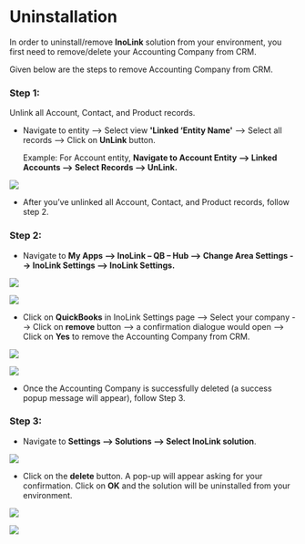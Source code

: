 # Uninstallation

In order to uninstall/remove **InoLink** solution from your environment, you first need to remove/delete your Accounting Company from CRM.&#x20;

Given below are the steps to remove Accounting Company from CRM.

### Step 1:

Unlink all Account, Contact, and Product records.

*   Navigate to entity --> Select view **'Linked ‘Entity Name'** --> Select all records --> Click on **UnLink** button.

    Example: For Account entity, **Navigate to Account Entity --> Linked Accounts --> Select Records --> UnLink.**

![](<../.gitbook/assets/Uninstall\_1 (6).png>)

* After you’ve unlinked all Account, Contact, and Product records, follow step 2.

### Step 2:

* Navigate to **My Apps --> InoLink – QB – Hub --> Change Area Settings --> InoLink Settings --> InoLink Settings.**

![](<../.gitbook/assets/Uninstall\_1 (1).png>)

![](<../.gitbook/assets/Uninstall\_3 (6).png>)

* Click on **QuickBooks** in InoLink Settings page --> Select your company --> Click on **remove** button --> a confirmation dialogue would open --> Click on **Yes** to remove the Accounting Company from CRM.&#x20;

![](<../.gitbook/assets/Uninstall\_4 (2).png>)

![](<../.gitbook/assets/Uninstall\_5 (1).png>)

* Once the Accounting Company is successfully deleted (a success popup message will appear), follow Step 3.

### Step 3:

* Navigate to **Settings --> Solutions --> Select InoLink solution**.

![](<../.gitbook/assets/2021-03-09 09\_35\_27-Greenshot.png>)

* Click on the **delete** button. A pop-up will appear asking for your confirmation. Click on **OK** and the solution will be uninstalled from your environment.

![](<../.gitbook/assets/2021-03-09 09\_35\_27-Greenshot1.png>)

![](<../.gitbook/assets/uninstall\_5 - Copy (2).png>)
